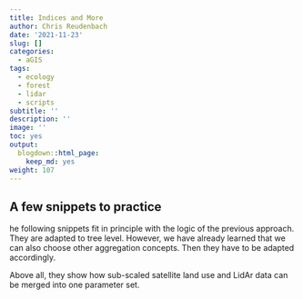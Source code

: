 ```yaml
---
title: Indices and More
author: Chris Reudenbach
date: '2021-11-23'
slug: []
categories:
  - aGIS
tags:
  - ecology
  - forest
  - lidar
  - scripts
subtitle: ''
description: ''
image: ''
toc: yes
output:
  blogdown::html_page:
    keep_md: yes
weight: 107
---
```

## A few snippets to practice 

he following snippets fit in principle with the logic of the previous approach. They are adapted to tree level. However, we have already learned that we can also choose other aggregation concepts. Then they have to be adapted accordingly. 

Above all, they show how sub-scaled satellite land use and LidAr data can be merged into one parameter set. 

<script src="https://gist.github.com/gisma/907c8d047230672fbabffbb85978848b.js"></script>
